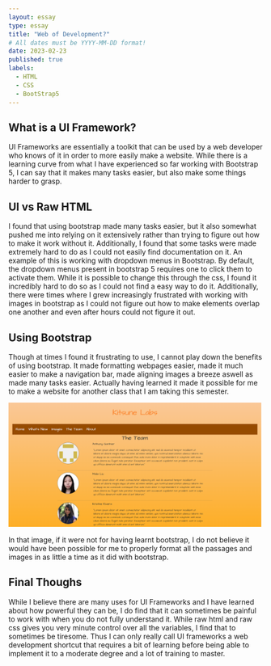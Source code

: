 ```yaml
---
layout: essay
type: essay
title: "Web of Development?"
# All dates must be YYYY-MM-DD format!
date: 2023-02-23
published: true
labels:
  - HTML
  - CSS
  - BootStrap5
---
```


## What is a UI Framework?

UI Frameworks are essentially a toolkit that can be used by a web developer who knows of it in order to more easily make a website. While there is a learning curve from
what I have experienced so far working with Bootstrap 5, I can say that it makes many tasks easier, but also make some things harder to grasp. 

## UI vs Raw HTML

I found that using bootstrap made many tasks easier, but it also somewhat pushed me into relying on it extensively rather than trying to figure out how to make it work without it.
Additionally, I found that some tasks were made extremely hard to do as I could not easily find documentation on it. An example of this is working with dropdown menus in Bootstrap.
By default, the dropdown menus present in bootstrap 5 requires one to click them to activate them. While it is possible to change this through the css, I found it incredibly hard to do so
as I could not find a easy way to do it. Additionally, there were times where I grew increasingly frustrated with working with images in bootstrap as I could not figure out how to make elements overlap
one another and even after hours could not figure it out. 

## Using Bootstrap

Though at times I found it frustrating to use, I cannot play down the benefits of using bootstrap. It made formatting webpages easier, made it much easier to make a navigation bar,
made aligning images a breeze aswell as made many tasks easier. Actually having learned it made it possible for me to make a website for another class that I am taking this semester.

<img width="500px" src="../img/website.png">

In that image, if it were not for having learnt bootstrap, I do not believe it would have been possible for me to properly format all the passages and images in as little a time as it did with bootstrap. 

## Final Thoughs

While I believe there are many uses for UI Frameworks and I have learned about how powerful they can be, I do find that it can sometimes be painful to work with when you do not fully understand it. While raw html and raw css gives you very minute control over all the variables, I find that to sometimes be tiresome. Thus I can only really call UI frameworks a web development shortcut that requires a bit of learning before being able to implement it to a moderate degree and a lot of training to master. 
